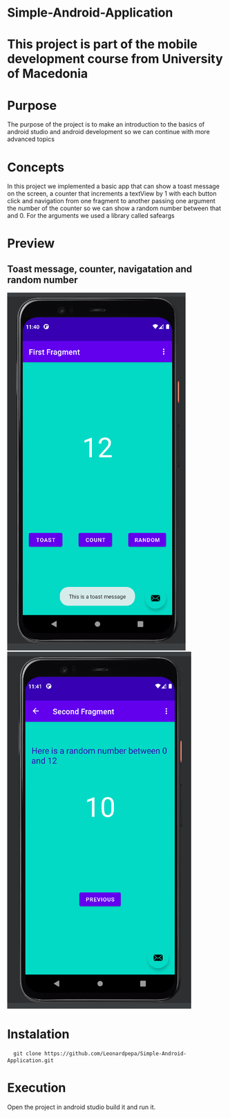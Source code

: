 # Simple-Android-Application

# This project is part of the mobile development course from University of Macedonia

# Purpose
The purpose of the project is to make an introduction to the basics of android studio and android development so we can continue with more advanced topics

# Concepts
In this project we implemented a basic app that can show a toast message on the screen, a counter that increments a textView by 1 with each button click and
navigation from one fragment to another passing one argument the number of the counter so we can show a random number between that and 0. For the arguments 
we used a library called safeargs

# Preview
## Toast message, counter, navigatation and random number
![preview-image](https://github.com/Leonardpepa/Simple-Android-Application/blob/master/images/app1.png?raw=true)
![preview-image](https://github.com/Leonardpepa/Simple-Android-Application/blob/master/images/app2.png?raw=true)



# Instalation
```termunal
  git clone https://github.com/Leonardpepa/Simple-Android-Application.git
```
# Execution
Open the project in android studio build it and run it.
